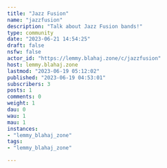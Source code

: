 ```yaml
---
title: "Jazz Fusion" 
name: "jazzfusion"
description: "Talk about Jazz Fusion bands!"
type: community
date: "2023-06-21 14:54:25"
draft: false
nsfw: false
actor_id: "https://lemmy.blahaj.zone/c/jazzfusion"
host: lemmy.blahaj.zone
lastmod: "2023-06-19 05:12:02"
published: "2023-06-19 04:53:01"
subscribers: 3
posts: 1
comments: 0
weight: 1
dau: 0
wau: 1
mau: 1
instances:
- "lemmy_blahaj_zone"
tags: 
- "lemmy_blahaj_zone"

---
```

